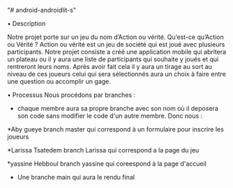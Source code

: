 
"# android-androidlit-s"

•	Description

Notre projet porte sur un jeu du nom d’Action ou vérité. Qu’est-ce qu’Action ou Vérité ?  Action ou vérité est un jeu de société qui est joué avec plusieurs participants. Notre projet consiste a créé une application mobile qui abritera un plateau ou il y aura une liste de participants qui souhaite y joués et qui rentreront leurs noms. Après avoir fait cela il y aura un tirage au sort au niveau de ces joueurs celui qui sera sélectionnés aura un choix à faire entre une question ou accomplir un gage. 

•	Processus
Nous procédons par branches :

- chaque membre aura sa propre branche avec son nom où il deposera son code sans modifier le code d'un autre membre. Donc nous :

*Aby gueye branch master qui correspond à un formulaire pour inscrire les joueurs

*Larissa Tsatedem branch Larissa qui correspond a la page du jeu 

*yassine Hebboul branch yassine qui coreespond à la page d'accueil

-	Une branche main qui aura le rendu final



